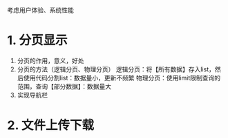 考虑用户体验、系统性能
# 1. 分页显示
1. 分页的作用，意义，好处
2. 分页的方法（逻辑分页、物理分页）
	逻辑分页：将【所有数据】存入list，然后使用代码分割list：数据量小，更新不频繁
	物理分页：使用limit限制查询的范围，查询【部分数据】：数据量大
3. 实现导航栏
# 2. 文件上传下载